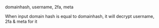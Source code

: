 domainhash, username, 2fa, meta

When input domain hash is equal to domainhash, it will decrypt username, 2fa & meta for it
